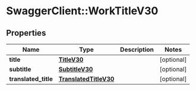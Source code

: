 # SwaggerClient::WorkTitleV30

## Properties
Name | Type | Description | Notes
------------ | ------------- | ------------- | -------------
**title** | [**TitleV30**](TitleV30.md) |  | [optional] 
**subtitle** | [**SubtitleV30**](SubtitleV30.md) |  | [optional] 
**translated_title** | [**TranslatedTitleV30**](TranslatedTitleV30.md) |  | [optional] 


